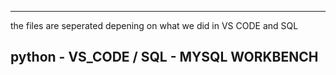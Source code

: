 -------------------------------------------------------------------------------------------------------------------------------
the files are seperated depening on what we did in VS CODE and SQL

python -  VS_CODE /
SQL - MYSQL WORKBENCH
-------------------------------------------------------------------------------------------------------------------------------
